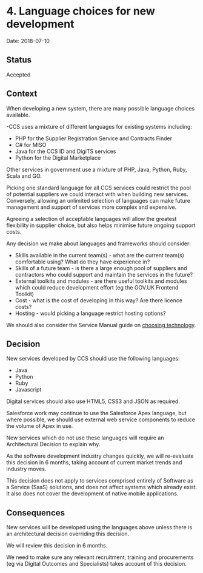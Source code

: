 # 4. Language choices for new development

Date: 2018-07-10

## Status

Accepted

## Context

When developing a new system, there are many possible language choices available.

-CCS uses a mixture of different languages for existing systems including:
- PHP for the Supplier Registration Service and Contracts Finder
- C# for MISO
- Java for the CCS ID and DigiTS services
- Python for the Digital Marketplace

Other services in government use a mixture of PHP, Java, Python, Ruby, Scala and GO.

Picking one standard language for all CCS services could restrict the pool of potential suppliers we could interact with when building new services. Conversely, allowing an unlimited selection of languages can make future management and support of services more complex and expensive.

Agreeing a selection of acceptable languages will allow the greatest flexibility in supplier choice, but also helps minimise future ongoing support costs.

Any decision we make about languages and frameworks should consider:

- Skills available in the current team(s) - what are the current team(s) comfortable using? What do they have experience in?
- Skills of a future team - is there a large enough pool of suppliers and contractors who could support and maintain the services in the future?
- External toolkits and modules - are there useful toolkits and modules which could reduce development effort (eg the GOV.UK Frontend Toolkit)
- Cost - what is the cost of developing in this way? Are there licence costs?
- Hosting - would picking a language restrict hosting options?

We should also consider the Service Manual guide on [choosing technology](https://www.gov.uk/service-manual/technology/choosing-technology-an-introduction).

## Decision

New services developed by CCS should use the following languages:

- Java
- Python
- Ruby
- Javascript

Digital services should also use HTML5, CSS3 and JSON as required.

Salesforce work may continue to use the Salesforce Apex language, but where possible, we should use external web service components to reduce the volume of Apex in use.

New services which do not use these languages will require an Architectural Decision to explain why.

As the software development industry changes quickly, we will re-evaluate this decision in 6 months, taking account of current market trends and industry moves.

This decision does not apply to services comprised entirely of Software as a Service (SaaS) solutions, and does not affect systems which already exist. It also does not cover the development of native mobile applications.

## Consequences

New services will be developed using the languages above unless there is an architectural decision overriding this decision.

We will review this decision in 6 months.

We need to make sure any relevant recruitment, training and procurements (eg via Digital Outcomes and Specialists) takes account of this decision.
